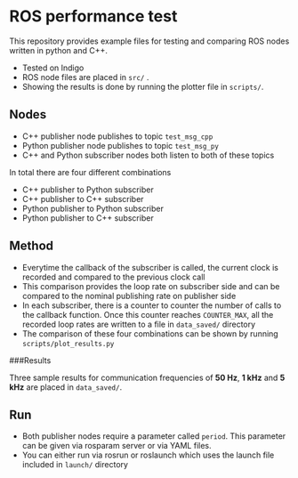 # ROS performance test 
This repository provides example files for testing and comparing ROS nodes written in python and C++.

- Tested on Indigo
- ROS node files are placed in `src/` .
- Showing the results is done by running the plotter file in `scripts/`.

## Nodes
- C++ publisher node publishes to topic ``test_msg_cpp``
- Python publisher node publishes to topic ``test_msg_py``
- C++ and Python subscriber nodes both listen to both of these topics


In total there are four different combinations
- C++ publisher to Python subscriber
- C++ publisher to C++ subscriber
- Python publisher to Python subscriber
- Python publisher to C++ subscriber


## Method
- Everytime the callback of the subscriber is called, the current clock is recorded and compared to the previous clock call
- This comparison provides the loop rate on subscriber side and can be compared to the nominal publishing rate on publisher side
- In each subscriber, there is a counter to counter the number of calls to the callback function. Once this counter reaches `COUNTER_MAX`, all the recorded loop rates are written to a file in `data_saved/` directory
- The comparison of these four combinations can be shown by running `scripts/plot_results.py`

###Results

Three sample results for communication frequencies of **50 Hz**, **1 kHz** and **5 kHz** are placed in `data_saved/`.

## Run
- Both publisher nodes require a parameter called ``period``. This parameter can be given via rosparam server or via YAML files.
- You can either run via rosrun or roslaunch which uses the launch file included in `launch/` directory
